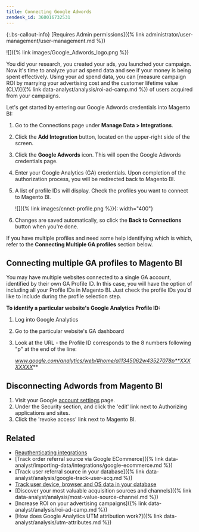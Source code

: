 ```yaml
---
title: Connecting Google Adwords
zendesk_id: 360016732531
---
```


{:.bs-callout-info}
[Requires Admin permissions]({% link administrator/user-management/user-management.md %})

![]({% link images/Google_Adwords_logo.png %})

You did your research, you created your ads, you launched your campaign. Now it\'s time to analyze your ad spend data and see if your money is being spent effectively. Using your ad spend data, you can [measure campaign ROI by marrying your advertising cost and the customer lifetime value (CLV)]({% link data-analyst/analysis/roi-ad-camp.md %}) of users acquired from your campaigns.

Let\'s get started by entering our Google Adwords credentials into Magento BI:

1. Go to the Connections page under **Manage Data > Integrations**.
1. Click the **Add Integration** button, located on the upper-right side of the screen.
1. Click the **Google Adwords** icon. This will open the Google Adwords credentials page.
1. Enter your Google Analytics (GA) credentials. Upon completion of the authorization process, you will be redirected back to Magento BI.
1. A list of profile IDs will display. Check the profiles you want to connect to Magento BI.

     ![]({% link images/cnnct-profile.png %}){: width="400"}

1. Changes are saved automatically, so click the **Back to Connections** button when you\'re done.

If you have multiple profiles and need some help identifying which is which, refer to the **Connecting Multiple GA profiles** section below.

## Connecting multiple GA profiles to Magento BI

You may have multiple websites connected to a single GA account, identified by their own GA Profile ID. In this case, you will have the option of including all your Profile IDs in Magento BI. Just check the profile IDs you\'d like to include during the profile selection step.

**To identify a particular website\'s Google Analytics Profile ID:**

1. Log into Google Analytics
1. Go to the particular website\'s GA dashboard
1. Look at the URL - the Profile ID corresponds to the 8 numbers following \"p\" at the end of the line:

     *www.google.com/analytics/web/#home/a11345062w43527078p**XXXXXXXX***

## Disconnecting Adwords from Magento BI

1. Visit your Google [account settings](https://www.google.com/accounts/) page.
1. Under the Security section, and click the \'edit\' link next to Authorizing applications and sites.
1. Click the \'revoke access\' link next to Magento BI.

## Related

* [Reauthenticating integrations](https://support.magento.com/hc/en-us/articles/360016733151)
* [Track order referral source via Google ECommerce]({% link data-analyst/importing-data/integrations/google-ecommerce.md %})
* [Track user referral source in your database]({% link data-analyst/analysis/google-track-user-acq.md %})
* [Track user device, browser and OS data in your database](https://support.magento.com/hc/en-us/articles/360016732911)
* [Discover your most valuable acquisition sources and channels]({% link data-analyst/analysis/most-value-source-channel.md %})
* [Increase ROI on your advertising campaigns]({% link data-analyst/analysis/roi-ad-camp.md %})
* [How does Google Analytics UTM attribution work?]({% link data-analyst/analysis/utm-attributes.md %})
